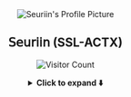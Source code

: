 <div align="center">
  <img src="https://wsrv.nl/?url=https://i.ibb.co/fzrGZBmk/output-onlinegiftools.gif&output=webp&n=-1&maxage=1y" width="200" height="200" alt="Seuriin's Profile Picture">
  <h2>𝖲𝖾𝗎𝗋𝗂𝗂𝗇 (SSL-ACTX)</h2>
  <p>
    <img src="https://visitor-badge.laobi.icu/badge?page_id=SSL-ACTX.SSL-ACTX" alt="Visitor Count">
  </p>
</div>

<details>
  <summary align="center"><strong>Click to expand ⬇️</strong></summary>

## A Little About Me

So, I'm Seuriin, a college student totally hooked on Python, AI, Web Development and Ethical Hacking. I'm a newbie coder trying to find my way, and always down to learn new stuff and maybe build something cool along the way.

- 🎓 Still trying to survive my **BSIT** degree at **Colegio de Montalban (CDM)** 😅.
- 💻 Leveling up my Python skills one project at a time.
- 🤖 Obsessed with all things AI – seriously, it's the future!
- 📚 When I need a break, I'm probably reading Manga, Manhwa, or Light Novels.

---

## Skills Overview

This section gives you the quick rundown on what I'm into. For the nitty-gritty details, check out the "Technical Skills" section.

[![Python](https://img.shields.io/badge/Python-3776AB?style=for-the-badge&logo=python&logoColor=yellow)](https://www.python.org/)
[![AI](https://img.shields.io/badge/Artificial%20Intelligence-0077B5?style=for-the-badge&logo=openai&logoColor=white)](https://openai.com/)
[![Ethical Hacking](https://img.shields.io/badge/Ethical%20Hacking-black?style=for-the-badge&logo=hackthebox&logoColor=red)](https://www.hackthebox.com/)
[![Git](https://img.shields.io/badge/GIT-E44C30?style=for-the-badge&logo=git&logoColor=white)](https://git-scm.com/)
[![GitHub](https://img.shields.io/badge/GitHub-181717?style=for-the-badge&logo=github&logoColor=white)](https://github.com/)
[![Linux](https://img.shields.io/badge/Linux-FCC624?style=for-the-badge&logo=linux&logoColor=black)](https://www.linux.org/)

---

## Technical Skills

Here's the deep dive into the tech I'm familiar with:

### Web Development

[![HTML5](https://img.shields.io/badge/HTML5-E34F26?style=for-the-badge&logo=html5&logoColor=white)](https://developer.mozilla.org/en-US/docs/Web/HTML)
[![CSS3](https://img.shields.io/badge/CSS3-1572B6?style=for-the-badge&logo=css3&logoColor=white)](https://developer.mozilla.org/en-US/docs/Web/CSS)
[![JavaScript](https://img.shields.io/badge/JavaScript-F7DF1E?style=for-the-badge&logo=javascript&logoColor=black)](https://www.javascript.com/)
[![TypeScript](https://img.shields.io/badge/TypeScript-007ACC?style=for-the-badge&logo=typescript&logoColor=white)](https://www.typescriptlang.org/)
[![React](https://img.shields.io/badge/React-61DAFB?style=for-the-badge&logo=react&logoColor=black)](https://react.dev/)
[![React Native](https://img.shields.io/badge/React_Native-61DAFB?style=for-the-badge&logo=react&logoColor=black)](https://reactnative.dev/)
[![Tailwind CSS](https://img.shields.io/badge/Tailwind_CSS-38B2AC?style=for-the-badge&logo=tailwind-css&logoColor=white)](https://tailwindcss.com/)
[![Bootstrap](https://img.shields.io/badge/Bootstrap-563D7C?style=for-the-badge&logo=bootstrap&logoColor=white)](https://getbootstrap.com/)
[![Vue.js](https://img.shields.io/badge/Vue.js-4FC08D?style=for-the-badge&logo=vue.js&logoColor=white)](https://vuejs.org/)
[![PHP](https://img.shields.io/badge/PHP-777BB4?style=for-the-badge&logo=php&logoColor=white)](https://www.php.net/)
[![Angular](https://img.shields.io/badge/Angular-DD0031?style=for-the-badge&logo=angular&logoColor=white)](https://angular.io/)
[![Next.js](https://img.shields.io/badge/Next.js-000000?style=for-the-badge&logo=nextdotjs&logoColor=white)](https://nextjs.org/)
[![Puppeteer](https://img.shields.io/badge/Puppeteer-4099E8?style=for-the-badge&logo=puppeteer&logoColor=white)](https://pptr.dev/)
[![Selenium](https://img.shields.io/badge/Selenium-4DB33F?style=for-the-badge&logo=selenium&logoColor=white)](https://www.selenium.dev/)
[![Playwright](https://img.shields.io/badge/Playwright-4099E8?style=for-the-badge&logo=playwright&logoColor=white)](https://playwright.dev/)

### Backend & Databases

[![Node.js](https://img.shields.io/badge/Node.js-339933?style=for-the-badge&logo=nodedotjs&logoColor=white)](https://nodejs.org/en/)
[![Express.js](https://img.shields.io/badge/Express.js-000000?style=for-the-badge&logo=express&logoColor=white)](https://expressjs.com/)
[![Flask](https://img.shields.io/badge/Flask-000000?style=for-the-badge&logo=flask&logoColor=white)](https://flask.palletsprojects.com/en/2.3.x/)
[![Django](https://img.shields.io/badge/Django-092E20?style=for-the-badge&logo=django&logoColor=white)](https://www.djangoproject.com/)
[![MongoDB](https://img.shields.io/badge/MongoDB-47A248?style=for-the-badge&logo=mongodb&logoColor=white)](https://www.mongodb.com/)
[![MySQL](https://img.shields.io/badge/MySQL-005C84?style=for-the-badge&logo=mysql&logoColor=white)](https://www.mysql.com/)
[![Firebase](https://img.shields.io/badge/Firebase-FFCA28?style=for-the-badge&logo=firebase&logoColor=black)](https://firebase.google.com/)
[![GraphQL](https://img.shields.io/badge/GraphQL-E10098?style=for-the-badge&logo=graphql&logoColor=white)](https://graphql.org/)

### Languages

[![Python](https://img.shields.io/badge/Python-3776AB?style=for-the-badge&logo=python&logoColor=yellow)](https://www.python.org/)
[![Java](https://img.shields.io/badge/Java-ED8B00?style=for-the-badge&logo=java&logoColor=white)](https://www.java.com/)
[![Kotlin](https://img.shields.io/badge/Kotlin-7F52FF?style=for-the-badge&logo=kotlin&logoColor=white)](https://kotlinlang.org/)
[![C++](https://img.shields.io/badge/C%2B%2B-00599C?style=for-the-badge&logo=c%2B%2B&logoColor=white)](https://isocpp.org/)
[![Go](https://img.shields.io/badge/Go-00ADD8?style=for-the-badge&logo=go&logoColor=white)](https://go.dev/)
[![Lua](https://img.shields.io/badge/LUA-000000?style=for-the-badge&logo=lua&logoColor=white)]()

### AI/ML & Data Science

[![TensorFlow](https://img.shields.io/badge/TensorFlow-FF6F00?style=for-the-badge&logo=tensorflow&logoColor=white)](https://www.tensorflow.org/)
[![Keras](https://img.shields.io/badge/Keras-D00000?style=for-the-badge&logo=keras&logoColor=white)](https://keras.io/)
[![PyTorch](https://img.shields.io/badge/PyTorch-EE4C2C?style=for-the-badge&logo=pytorch&logoColor=white)](https://pytorch.org/)
[![Scikit-learn](https://img.shields.io/badge/Scikit_learn-F7931E?style=for-the-badge&logo=scikit-learn&logoColor=white)](https://scikit-learn.org/)
[![Pandas](https://img.shields.io/badge/Pandas-150458?style=for-the-badge&logo=pandas&logoColor=white)](https://pandas.pydata.org/)
[![NumPy](https://img.shields.io/badge/Numpy-013243?style=for-the-badge&logo=numpy&logoColor=white)](https://numpy.org/)
[![ChatGPT](https://img.shields.io/badge/chatGPT-74aa9c?style=for-the-badge&logo=openai&logoColor=white)](https://openai.com/)
[![Google Gemini](https://img.shields.io/badge/google%20gemini-8E75B2?style=for-the-badge&logo=google%20gemini&logoColor=white)](https://gemini.google.com/)

### Development Environments & Tools

[![Visual Studio Code](https://img.shields.io/badge/Visual_Studio_Code-007ACC?style=for-the-badge&logo=visualstudiocode&logoColor=white)](https://code.visualstudio.com/)
[![IntelliJ IDEA](https://img.shields.io/badge/IntelliJIDEA-000000.svg?style=for-the-badge&logo=intellij-idea&logoColor=white)](https://www.jetbrains.com/idea/)
[![PyCharm](https://img.shields.io/badge/PyCharm-000000.svg?style=for-the-badge&logo=pycharm&logoColor=white)](https://www.jetbrains.com/pycharm/)
[![Android Studio](https://img.shields.io/badge/Android_Studio-3DDC84?style=for-the-badge&logo=android-studio&logoColor=white)](https://developer.android.com/studio)
[![Vim](https://img.shields.io/badge/Vim-019733?style=for-the-badge&logo=vim&logoColor=white)](https://www.vim.org/)
[![Notepad++](https://img.shields.io/badge/Notepad%2B%2B-90EE90?style=for-the-badge&logo=notepadplusplus&logoColor=black)](https://notepad-plus-plus.org/)
[![Markdown](https://img.shields.io/badge/Markdown-000000?style=for-the-badge&logo=markdown&logoColor=white)](https://www.markdownguide.org/)
[![Windows Terminal](https://img.shields.io/badge/Windows%20Terminal-5E5E5E?style=for-the-badge&logo=windows%20terminal&logoColor=white)](https://learn.microsoft.com/en-us/windows/terminal/)
[![Docker](https://img.shields.io/badge/Docker-2CA5E0?style=for-the-badge&logo=docker&logoColor=white)](https://www.docker.com/)
[![Git](https://img.shields.io/badge/GIT-E44C30?style=for-the-badge&logo=git&logoColor=white)](https://git-scm.com/)
[![GitHub](https://img.shields.io/badge/GitHub-181717?style=for-the-badge&logo=github&logoColor=white)](https://github.com/)
[![Bash](https://img.shields.io/badge/Bash-1E90FF?style=for-the-badge&logo=gnu-bash&logoColor=white)](https://www.gnu.org/software/bash/)
[![Zsh](https://img.shields.io/badge/Zsh-4DB852?style=for-the-badge&logo=zsh&logoColor=white)](https://www.zsh.org/)

### Deployment Platforms

[![Vercel](https://img.shields.io/badge/Vercel-000000?style=for-the-badge&logo=vercel&logoColor=white)](https://vercel.com/)
[![Netlify](https://img.shields.io/badge/Netlify-00C7B7?style=for-the-badge&logo=netlify&logoColor=white)](https://www.netlify.com/)
[![Google Cloud](https://img.shields.io/badge/Google_Cloud-4285F4?style=for-the-badge&logo=google-cloud&logoColor=white)](https://cloud.google.com/)
[![PythonAnywhere](https://img.shields.io/badge/PythonAnywhere-007BA7?style=for-the-badge&logo=pythonanywhere&logoColor=white)](https://www.pythonanywhere.com/)
[![Google Colab](https://img.shields.io/badge/Google_Colab-F9AB00?style=for-the-badge&logo=googlecolab&logoColor=white)](https://colab.research.google.com/)
[![Glitch](https://img.shields.io/badge/Glitch-3333FF?style=for-the-badge&logo=glitch&logoColor=white)](https://glitch.com/)
[![Replit](https://img.shields.io/badge/Replit-F05138?style=for-the-badge&logo=replit&logoColor=white)](https://replit.com/)

### Operating Systems

[![Android](https://img.shields.io/badge/Android-3DDC84?style=for-the-badge&logo=android&logoColor=white)](https://google.com/search?q=android)
[![Ubuntu](https://img.shields.io/badge/Ubuntu-E95420?style=for-the-badge&logo=ubuntu&logoColor=white)](https://ubuntu.com/)
[![Arch Linux](https://img.shields.io/badge/Arch_Linux-1793D1?style=for-the-badge&logo=arch-linux&logoColor=white)](https://archlinux.org/)
[![Puppy Linux](https://img.shields.io/badge/Puppy%20Linux-303030?style=for-the-badge&logo=linux&logoColor=white)](https://puppylinux.com/)
[![Slackware](https://img.shields.io/badge/-Slackware-%231357BD?style=for-the-badge&logo=slackware&logoColor=white)](http://www.slackware.com/)
[![Windows](https://img.shields.io/badge/Windows-0078D6?style=for-the-badge&logo=windows&logoColor=white)](https://www.microsoft.com/en-us/windows)
[![Zorin OS](https://img.shields.io/badge/-Zorin%20OS-%2310AAEB?style=for-the-badge&logo=zorin&logoColor=white)](https://zorin.com)

---

## GitHub Trophy
<div align="center">
  <a href="https://github.com/SSL-ACTX/github-profile-trophy">  
    <img width="780" src="https://github-profile-trophy.vercel.app/?username=SSL-ACTX&column=4&row=2&theme=nord" alt="Github Profile Trophy"/>  
  </a>  
</div>

---

## GitHub Stats

<div align="center">
<table>
  <tr>
    <td width="50%" valign="top">
      <a href="https://github.com/SSL-ACTX/SSL-ACTX">
        <img src="https://raw.githubusercontent.com/SSL-ACTX/SSL-ACTX/main/generated/overview.svg" alt="Overview Stats" />
      </a>
    </td>
    <td width="50%" valign="top">
      <a href="https://github.com/SSL-ACTX/SSL-ACTX">
        <img src="https://raw.githubusercontent.com/SSL-ACTX/SSL-ACTX/main/generated/languages.svg" alt="Top Langs" />
      </a>
    </td>
  </tr>
</table>
</div>

---

## Projects: Goofy Projects :(

Here are some of my projects. I'm always adding new ones, so check them out.

<!-- Project 1 -->
### [SL-DTSVR-VC](https://github.com/SSL-ACTX/SL-DTSVR-VC) - Lightweight Image Proxy with Compression

[![GitHub Stars](https://img.shields.io/github/stars/SSL-ACTX/SL-DTSVR-VC?style=social)](https://github.com/SSL-ACTX/SL-DTSVR-VC) [![GitHub Forks](https://img.shields.io/github/forks/SSL-ACTX/SL-DTSVR-VC?style=social)](https://github.com/SSL-ACTX/SL-DTSVR-VC)

*   **Description:** A simple Node.js image proxy server designed to efficiently compress and serve images. It includes rate limiting and authentication for enhanced security and performance.
*   **Key Technologies:** Node.js, Express.js, `sharp` (image compression), `express-rate-limit`.
*   **Lessons Learned:** Building simple APIs, implementing image compression techniques, securing APIs with rate limiting and authentication, and deploying a Node.js application.

<!-- Project 2 -->
### [SimpleDDoS](https://github.com/SSL-ACTX/SimpleDDoS) - Simple Local Network DDoS

[![GitHub Stars](https://img.shields.io/github/stars/SSL-ACTX/SimpleDDoS?style=social)](https://github.com/SSL-ACTX/SimpleDDoS) [![GitHub Forks](https://img.shields.io/github/forks/SSL-ACTX/SimpleDDoS?style=social)](https://github.com/SSL-ACTX/SimpleDDoS)

*   **Description:**  A foundational DDoS script written in Python. 
*   **Key Technologies:** Python, Sockets, Multithreading
*   **Lessons Learned:**  The importance of ethical hacking, network protocols, and resource management.
*   **Disclaimer:**  *This project is purely for educational purposes.  Unauthorized use is strictly prohibited.*

---

## Hit Me Up!

Let's connect and jam on some code! Feel free to reach out:

[![Gmail](https://img.shields.io/badge/Gmail-D14836?style=for-the-badge&logo=gmail&logoColor=white)](mailto:seuriin@gmail.com)

I'm always down to chat about Python, AI, ethical hacking, or anything tech-related. Let's build something awesome!
